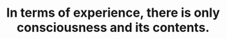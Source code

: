 ---
title: In terms of experience, there is only consciousness and its contents.
tags: experience waking-up
consciousness: true
order: 2
---